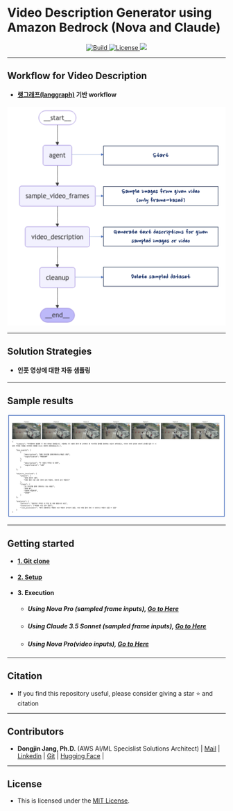 <h1 align="left"><b>Video Description Generator using Amazon Bedrock (Nova and Claude)</b></h1>
<p align="center">
    <a href="https://github.com/aws-samples">
            <img alt="Build" src="https://img.shields.io/badge/Contribution-Welcome-blue">
    </a>
    <a href="https://github.com/aws-samples/aws-ai-ml-workshop-kr/blob/master/LICENSE">
        <img alt="License" src="https://img.shields.io/badge/LICENSE-MIT-green">
    </a>
    <a href="https://hits.seeyoufarm.com"><img src="https://hits.seeyoufarm.com/api/count/incr/badge.svg?url=https%3A%2F%2Fgithub.com%2Faws-samples%2Faws-ai-ml-workshop-kr%2Ftree%2Fmaster%2Fgenai%2Faws-gen-ai-kr%2F20_applications%2F09_genai_analytics&count_bg=%2379C83D&title_bg=%23555555&icon=&icon_color=%23E7E7E7&title=hits&edge_flat=false"/>
    </a>
</p>

- - -

## <div id="Main">**Workflow for Video Description**</div>
- #### <span style="#FF69B4;"> [랭그래프(langgraph)](https://langchain-ai.github.io/langgraph/) 기반 workflow</span>
<img src="./imgs/workflow.png"  width="600">

- - -
## <div id="Solution Strategies">**Solution Strategies**</div>
- #### <span style="#FF69B4;"> 인풋 영상에 대한 자동 샘플링</span>

- - -
## <div id="Sample">**Sample results**</div>
<img src="./imgs/results.png"  width="1200">

- - -

## <div id="Started">**Getting started**</div>
- #### <span style="#FF69B4;"> [1. Git clone](https://github.com/aws-samples/aws-ai-ml-workshop-kr.git)</span>
- #### <span style="#FF69B4;"> [2. Setup](./00_setup.ipynb)</span>
- #### <span style="#FF69B4;"> 3. Execution</span>
  - ##### <span style="#FF69B4;"> Using Nova Pro (sampled frame inputs), [Go to Here](./01_video_analysis_nova_frame_input.ipynb)</span>
  - ##### <span style="#FF69B4;"> Using Claude 3.5 Sonnet (sampled frame inputs), [Go to Here](./02_video_analysis_claude_frame.ipynb)</span>
  - ##### <span style="#FF69B4;"> Using Nova Pro(video inputs), [Go to Here](./03_video_analysis_nova_video.ipynb)</span>
            
- - -

## <div id="Citation">**Citation**</div>
- <span style="#FF69B4;"> If you find this repository useful, please consider giving a star ⭐ and citation</span>
- - -

## <div id="Contributors">**Contributors**</div>
- <span style="#FF69B4;"> **Dongjin Jang, Ph.D.** (AWS AI/ML Specislist Solutions Architect) | [Mail](mailto:dongjinj@amazon.com) | [Linkedin](https://www.linkedin.com/in/dongjin-jang-kr/) | [Git](https://github.com/dongjin-ml) | [Hugging Face](https://huggingface.co/Dongjin-kr) |</span>
- - -

## <div id="License">**License**</div>
- <span style="#FF69B4;"> This is licensed under the [MIT License](https://github.com/aws-samples/aws-ai-ml-workshop-kr/blob/master/LICENSE). </span>